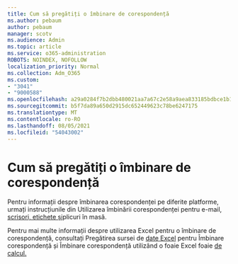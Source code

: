 ```yaml
---
title: Cum să pregătiți o îmbinare de corespondență
ms.author: pebaum
author: pebaum
manager: scotv
ms.audience: Admin
ms.topic: article
ms.service: o365-administration
ROBOTS: NOINDEX, NOFOLLOW
localization_priority: Normal
ms.collection: Adm_O365
ms.custom:
- "3041"
- "9000588"
ms.openlocfilehash: a29a0284f7b2dbb480021aa7a67c2e58a9aea833185bdbce1b1c1c05e554f222
ms.sourcegitcommit: b5f7da89a650d2915dc652449623c78be6247175
ms.translationtype: MT
ms.contentlocale: ro-RO
ms.lasthandoff: 08/05/2021
ms.locfileid: "54043002"
---
```

# <a name="how-to-prepare-a-mail-merge"></a>Cum să pregătiți o îmbinare de corespondență

Pentru informații despre îmbinarea corespondenței pe diferite platforme, urmați instrucțiunile din Utilizarea îmbinării corespondenței pentru e-mail, [scrisori, etichete și](https://support.office.com/article/use-mail-merge-for-bulk-email-letters-labels-and-envelopes-f488ed5b-b849-4c11-9cff-932c49474705)plicuri în masă.
 
Pentru mai multe informații despre utilizarea Excel pentru o îmbinare de corespondență, consultați Pregătirea sursei de [date Excel](https://support.office.com/article/prepare-your-excel-data-source-for-a-word-mail-merge-2d802b6b-a3a3-43e5-bb76-2cac7c68673e) pentru Îmbinare corespondență și Îmbinare corespondență utilizând o foaie Excel foaie [de calcul.](https://support.office.com/article/Mail-merge-using-an-Excel-spreadsheet-858c7d7f-5cc0-4ba1-9a7b-0a948fa3d7d3)
 